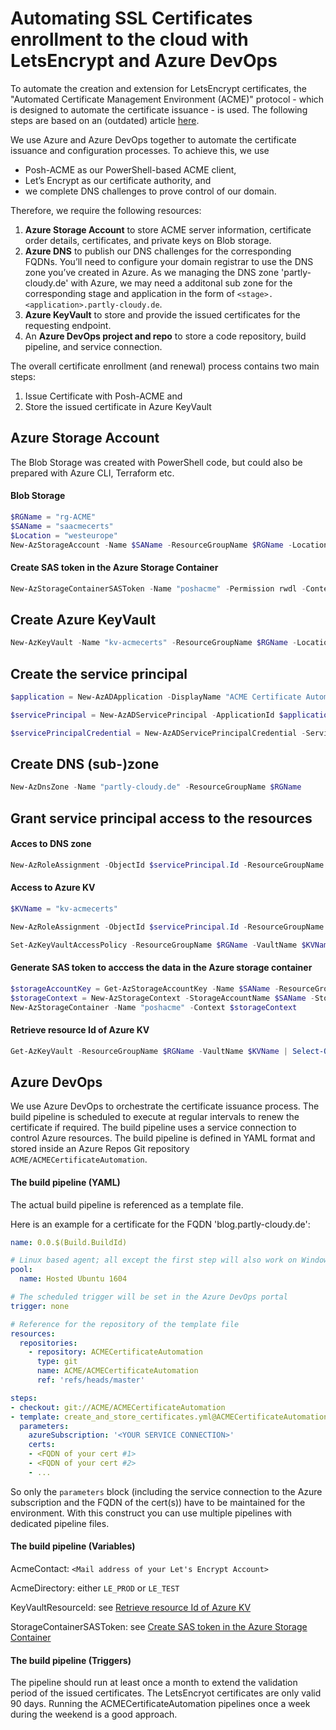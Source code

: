 # Automating SSL Certificates enrollment to the cloud with LetsEncrypt and Azure DevOps

To automate the creation and extension for LetsEncrypt certificates, the "Automated Certificate Management Environment (ACME)" protocol - which is designed to automate the certificate issuance - is used. 
The following steps are based on an (outdated) article [here](https://bit.ly/34qOsil).

We use Azure and Azure DevOps together to automate the certificate issuance and configuration processes. To achieve this, we use 
* Posh-ACME as our PowerShell-based ACME client, 
* Let’s Encrypt as our certificate authority, and 
* we complete DNS challenges to prove control of our domain.

Therefore, we require the following resources:
1. **Azure Storage Account** to store ACME server information, certificate order details, certificates, and private keys on Blob storage.
2. **Azure DNS** to publish our DNS challenges for the corresponding FQDNs. You’ll need to configure your domain registrar to use the DNS zone you’ve created in Azure. As we managing the DNS zone 'partly-cloudy.de' with Azure, we may need a additonal sub zone for the corresponding stage and application in the form of `<stage>.<application>.partly-cloudy.de`.
3. **Azure KeyVault** to store and provide the issued certificates for the requesting endpoint.
4. An **Azure DevOps project and repo** to store a code repository, build pipeline, and service connection.

The overall certificate enrollment (and renewal) process contains two main steps:
1. Issue Certificate with Posh-ACME and
1. Store the issued certificate in Azure KeyVault

## Azure Storage Account

The Blob Storage was created with PowerShell code, but could also be prepared with Azure CLI, Terraform etc.

#### Blob Storage
```powershell
$RGName = "rg-ACME"
$SAName = "saacmecerts"
$Location = "westeurope"
New-AzStorageAccount -Name $SAName -ResourceGroupName $RGName -Location $Location -Kind StorageV2 -SkuName Standard_LRS -EnableHttpsTrafficOnly $true
```

#### Create SAS token in the Azure Storage Container
```powershell
New-AzStorageContainerSASToken -Name "poshacme" -Permission rwdl -Context $storageContext -FullUri -ExpiryTime (Get-Date).AddYears(5)
```

## Create Azure KeyVault
```powershell
New-AzKeyVault -Name "kv-acmecerts" -ResourceGroupName $RGName -Location $Location -EnablePurgeProtection
```

## Create the service principal
```powershell
$application = New-AzADApplication -DisplayName "ACME Certificate Automation" -IdentifierUris "http://partly-cloudy.de/acme"

$servicePrincipal = New-AzADServicePrincipal -ApplicationId $application.ApplicationId

$servicePrincipalCredential = New-AzADServicePrincipalCredential -ServicePrincipalObject $servicePrincipal -EndDate (Get-Date).AddYears(5)
```

## Create DNS (sub-)zone
```powershell
New-AzDnsZone -Name "partly-cloudy.de" -ResourceGroupName $RGName
```

## Grant service principal access to the resources

#### Acces to DNS zone
```powershell
New-AzRoleAssignment -ObjectId $servicePrincipal.Id -ResourceGroupName $RGName -ResourceName "partly-cloudy.de" -ResourceType "Microsoft.Network/dnszones" -RoleDefinitionName "DNS Zone Contributor"
```

#### Access to Azure KV  
```powershell
$KVName = "kv-acmecerts"

New-AzRoleAssignment -ObjectId $servicePrincipal.Id -ResourceGroupName $RGName -ResourceName $KVName -ResourceType "Microsoft.KeyVault/vaults" -RoleDefinitionName "Reader"

Set-AzKeyVaultAccessPolicy -ResourceGroupName $RGName -VaultName $KVName -ObjectId $servicePrincipal.Id -PermissionsToCertificates Get, Import
```

#### Generate SAS token to acccess the data in the Azure storage container
```powershell
$storageAccountKey = Get-AzStorageAccountKey -Name $SAName -ResourceGroupName $RGName | Select-Object -First 1 -ExpandProperty Value
$storageContext = New-AzStorageContext -StorageAccountName $SAName -StorageAccountKey $storageAccountKey
New-AzStorageContainer -Name "poshacme" -Context $storageContext
```

#### Retrieve resource Id of Azure KV
```powershell
Get-AzKeyVault -ResourceGroupName $RGName -VaultName $KVName | Select-Object -ExpandProperty ResourceId
```

## Azure DevOps

We use Azure DevOps to orchestrate the certificate issuance process. The build pipeline is scheduled to execute at regular intervals to renew the certificate if required. 
The build pipeline uses a service connection to control Azure resources. The build pipeline is defined in YAML format and stored inside an Azure Repos Git repository `ACME/ACMECertificateAutomation`.

#### The build pipeline (YAML)

The actual build pipeline is referenced as a template file.

Here is an example for a certificate for the FQDN 'blog.partly-cloudy.de':

```yaml
name: 0.0.$(Build.BuildId)

# Linux based agent; all except the first step will also work on Windows
pool:
  name: Hosted Ubuntu 1604

# The scheduled trigger will be set in the Azure DevOps portal
trigger: none

# Reference for the repository of the template file 
resources:
  repositories:
    - repository: ACMECertificateAutomation
      type: git
      name: ACME/ACMECertificateAutomation
      ref: 'refs/heads/master'

steps:
- checkout: git://ACME/ACMECertificateAutomation
- template: create_and_store_certificates.yml@ACMECertificateAutomation
  parameters:
    azureSubscription: '<YOUR SERVICE CONNECTION>'
    certs:
    - <FQDN of your cert #1>
    - <FQDN of your cert #2>
    - ...
```

So only the ```parameters``` block (including the service connection to the Azure subscription and the FQDN of the cert(s)) have to be maintained for the environment. With this construct you can use multiple pipelines with dedicated pipeline files.

#### The build pipeline (Variables)

AcmeContact: ```<Mail address of your Let's Encrypt Account>```

AcmeDirectory: either ```LE_PROD``` or ```LE_TEST```

KeyVaultResourceId: see [Retrieve resource Id of Azure KV](#retrieve-resource-id-of-azure-kv)

StorageContainerSASToken: see [Create SAS token in the Azure Storage Container](#create-sas-token-in-the-azure-storage-container)

#### The build pipeline (Triggers)

The pipeline should run at least once a month to extend the validation period of the issued certificates. The LetsEncryot certificates are only valid 90 days.
Running the ACMECertificateAutomation pipelines once a week during the weekend is a good approach.
